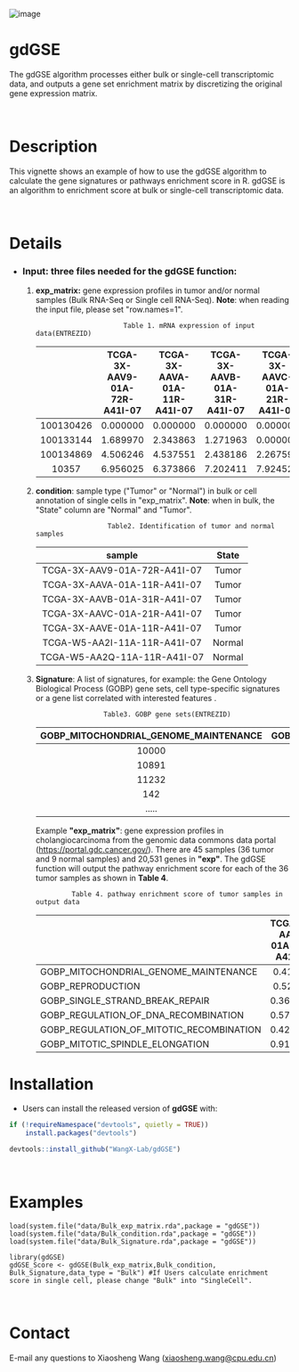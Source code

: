 ![image](https://github.com/user-attachments/assets/399061b4-638d-4e15-b64e-35e49fd307fb)

# gdGSE

The gdGSE algorithm processes either bulk or single-cell transcriptomic data, and outputs a gene set enrichment matrix by discretizing the original gene expression matrix. 

&nbsp;

# Description

This vignette shows an example of how to use the gdGSE algorithm to calculate the gene signatures or pathways enrichment score in R. gdGSE is an algorithm to enrichment score at bulk or single-cell transcriptomic data. 

&nbsp;

# Details

+ ### Input: three files needed for the gdGSE function:

  1. **exp_matrix:** gene expression profiles in tumor and/or normal samples (Bulk RNA-Seq or Single cell  RNA-Seq). **Note**: when reading the input file, please set "row.names=1". 

     ```
                           Table 1. mRNA expression of input data(ENTREZID)
     ```

     |           | TCGA-3X-AAV9-01A-72R-A41I-07 | TCGA-3X-AAVA-01A-11R-A41I-07 | TCGA-3X-AAVB-01A-31R-A41I-07 | TCGA-3X-AAVC-01A-21R-A41I-07 | TCGA-3X-AAVE-01A-11R-A41I-07 |
     | :-------: | :--------------------------: | :--------------------------: | :--------------------------: | :--------------------------: | :--------------------------: |
     | 100130426 |           0.000000           |           0.000000           |           0.000000           |           0.000000           |           0.000000           |
     | 100133144 |           1.689970           |           2.343863           |           1.271963           |           0.000000           |           3.066434           |
     | 100134869 |           4.506246           |           4.537551           |           2.438186           |           2.267596           |           3.105058           |
     |   10357   |           6.956025           |           6.373866           |           7.202411           |           7.924523           |           6.919972           |

     

  2. **condition**: sample type ("Tumor" or "Normal") in bulk or cell annotation of single cells in "exp_matrix". **Note**: when in bulk, the "State" column are "Normal" and "Tumor".

     ```
                       Table2. Identification of tumor and normal samples
     ```

     |            sample            | State  |
     | :--------------------------: | :----: |
     | TCGA-3X-AAV9-01A-72R-A41I-07 | Tumor  |
     | TCGA-3X-AAVA-01A-11R-A41I-07 | Tumor  |
     | TCGA-3X-AAVB-01A-31R-A41I-07 | Tumor  |
     | TCGA-3X-AAVC-01A-21R-A41I-07 | Tumor  |
     | TCGA-3X-AAVE-01A-11R-A41I-07 | Tumor  |
     | TCGA-W5-AA2I-11A-11R-A41I-07 | Normal |
     | TCGA-W5-AA2Q-11A-11R-A41I-07 | Normal |

     

  3. **Signature**: A list  of signatures, for example: the Gene Ontology Biological Process (GOBP) gene sets, cell type-specific signatures or a gene list correlated with interested features . 

     ```
                      Table3. GOBP gene sets(ENTREZID)
     ```

     | GOBP_MITOCHONDRIAL_GENOME_MAINTENANCE | GOBP_REPRODUCTION | GOBP_SINGLE_STRAND_BREAK_REPAIR |
     | :-----------------------------------: | :---------------: | :-----------------------------: |
     |                 10000                 |        100        |            100133315            |
     |                 10891                 |       10007       |              1161               |
     |                 11232                 |     100125288     |               142               |
     |                  142                  |     100130958     |             200558              |
     |                 .....                 |       .....       |              .....              |

     Example **"exp_matrix"**: gene expression profiles in cholangiocarcinoma from the genomic data commons data portal (<https://portal.gdc.cancer.gov/>). There are 45 samples (36 tumor and 9 normal samples) and 20,531 genes in **"exp"**. The gdGSE function will output the pathway enrichment score for each of the 36 tumor samples as shown in **Table 4**. 

     ```
              Table 4. pathway enrichment score of tumor samples in output data
     ```

     |                                          | TCGA-3X-AAV9-01A-72R-A41I-07 | TCGA-3X-AAVA-01A-11R-A41I-07 |
     | ---------------------------------------- | :--------------------------: | :--------------------------: |
     | GOBP_MITOCHONDRIAL_GENOME_MAINTENANCE    |           0.419354           |          0.4193548           |
     | GOBP_REPRODUCTION                        |           0.527494           |          0.4249830           |
     | GOBP_SINGLE_STRAND_BREAK_REPAIR          |          0.3636364           |          0.3636364           |
     | GOBP_REGULATION_OF_DNA_RECOMBINATION     |          0.5789474           |          0.4812030           |
     | GOBP_REGULATION_OF_MITOTIC_RECOMBINATION |          0.4285714           |          0.4285714           |
     | GOBP_MITOTIC_SPINDLE_ELONGATION          |          0.9166667           |          0.8333333           |

     

# Installation

- Users can install the released version of **gdGSE** with:
  &nbsp;

```R
if (!requireNamespace("devtools", quietly = TRUE))
    install.packages("devtools")

devtools::install_github("WangX-Lab/gdGSE")
```

&nbsp;

# Examples

```
load(system.file("data/Bulk_exp_matrix.rda",package = "gdGSE"))
load(system.file("data/Bulk_condition.rda",package = "gdGSE"))
load(system.file("data/Bulk_Signature.rda",package = "gdGSE"))

library(gdGSE)
gdGSE_Score <- gdGSE(Bulk_exp_matrix,Bulk_condition, Bulk_Signature,data_type = "Bulk") #If Users calculate enrichment score in single cell, please change "Bulk" into "SingleCell".
```

&nbsp;

# Contact

E-mail any questions to Xiaosheng Wang (xiaosheng.wang@cpu.edu.cn)
